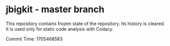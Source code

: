 # jbigkit - master branch

This repository contains frozen state of the repository.
Its history is cleared. It is used only for static code
analysis with Codacy.

Commit Time: 1705468583